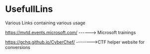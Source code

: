 # UsefullLins
Various Links containing various usage

https://mvtd.events.microsoft.com/ ------> Microsoft trainings

https://gchq.github.io/CyberChef/ -------->CTF helper website for conversions

